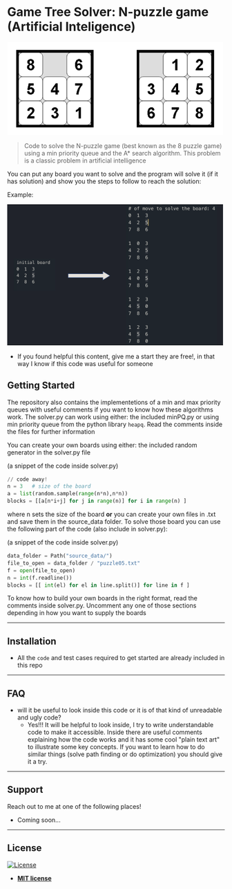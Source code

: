 # Game Tree Solver: N-puzzle game (Artificial Inteligence)

<img src = "source_data/8PuzzleGame.png" width="500">


> Code to solve the N-puzzle game (best known as the 8 puzzle game) using a min priority queue and the A* search algorithm.
> This problem is a classic problem in artificial intelligence

You can put any board you want to solve and the program will solve it (if it has solution) and show you the steps to follow to reach the solution:

Example:

<img src = "source_data/output.png" width="500">

* If you found helpful this content, give me a start they are free!, in that way I know if this code was useful for someone

## Getting Started 

The repository also contains the implementetions of a min and max priority queues with useful comments if you want to know how these
algorithms work. The solver.py can work using either: the included minPQ.py or using min priority queue from the python library 
```heapq```. Read the comments inside the files for further information

You can create your own boards using either: the included random generator in the solver.py file

(a snippet of the code inside solver.py)
```python
// code away!
n = 3   # size of the board
a = list(random.sample(range(n*n),n*n))  
blocks = [[a[n*i+j] for j in range(n)] for i in range(n) ]
```
where n sets the size of the board **or** you can create your own files in .txt and save them in the source_data folder.
To solve those board you can use the following part of the code (also include in solver.py):

(a snippet of the code inside solver.py)
```python
data_folder = Path("source_data/")
file_to_open = data_folder / "puzzle05.txt"
f = open(file_to_open)
n = int(f.readline())
blocks = [[ int(el) for el in line.split()] for line in f ]
```
To know how to build your own boards in the right format, read the comments inside solver.py.
Uncomment any one of those sections depending in how you want to supply the boards

---

## Installation

- All the `code` and test cases required to get started are already included in this repo 


---

## FAQ

- will it be useful to look inside this code or it is of that kind of unreadable and ugly code?
    - Yes!!! It will be helpful to look inside, I try to write understandable code to make it accessible. 
      Inside there are useful comments explaining how the code works and it has some cool "plain text art" to illustrate
      some key concepts. If you want to learn how to do similar things (solve path finding or do optimization) you should 
      give it a try. 

---

## Support

Reach out to me at one of the following places!

- Coming soon...


---

## License

[![License](http://img.shields.io/:license-mit-blue.svg?style=flat-square)](http://badges.mit-license.org)

- **[MIT license](http://opensource.org/licenses/mit-license.php)**
